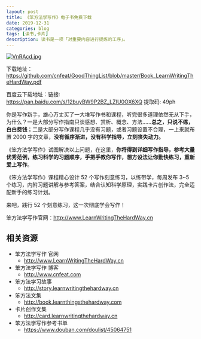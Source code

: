 ```yaml
---
layout: post
title: 《笨方法学写作》电子书免费下载
date: 2019-12-31
categories: blog
tags: [读书,卡片]
description: 读书是一项「对重要内容进行提炼的工序」。
---
```



[![VnRAcd.jpg](https://s2.ax1x.com/2019/05/29/VnRAcd.jpg)](https://imgchr.com/i/VnRAcd)


下载地址：https://github.com/cnfeat/GoodThingList/blob/master/Book_LearnWritingTheHardWay.pdf

百度云下载地址：链接: https://pan.baidu.com/s/12buyBW9P2BZ_LZIU0OX6XQ 提取码: 49ph 


你是写作新手，雄心万丈买了一大堆写作书和课程，听完很多道理依然无从下手，为什么？一是大部分写作指南只谈感想、赏析、概念、方法……**总之，只说不练，白白费钱**；二是大部分写作课程几乎没有习题，或者习题设置不合理，一上来就布置 2000 字的文章，**没有循序渐进，没有科学指导，立刻丧失动力。**

《笨方法学写作》试图解决以上问题，在这里，**你将得到详细写作指导，参考大量优秀范例，练习科学的习题顺序，手把手教你写作，想方设法让你勤快练习，重新爱上写作**。

《笨方法学写作》课程精心设计 52 个写作刻意练习，以练带学，每周发布 3~5 个练习，内附习题讲解与参考答案，结合认知科学原理，实践卡片创作法，完全适配新手的练习计划。

来吧，践行 52 个刻意练习，这一次彻底学会写作！
 
 笨方法学写作官网：http://www.LearnWritingTheHardWay.cn


## 相关资源


- 笨方法学写作 官网
	- http://www.LearnWritingTheHardWay.cn
- 笨方法学写作 博客
	- http://www.cnfeat.com
- 笨方法学习故事
	- http://story.learnwritingthehardway.cn
- 笨方法文集
	- http://book.learnthingsthehardway.com
- 卡片创作文集
	- http://card.learnwritingthehardway.cn
- 笨方法学写作参考书单
	- https://www.douban.com/doulist/45064751